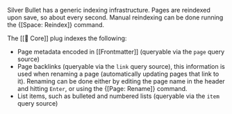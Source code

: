 Silver Bullet has a generic indexing infrastructure. Pages are reindexed upon save, so about every second. Manual reindexing can be done running the {[Space: Reindex]} command.

The [[🔌 Core]] plug indexes the following:

* Page metadata encoded in [[Frontmatter]] (queryable via the `page` query source)
* Page backlinks (queryable via the `link` query source), this information is used when renaming a page (automatically updating pages that link to it). Renaming can be done either by editing the page name in the header and hitting `Enter`, or using the {[Page: Rename]} command.
* List items, such as bulleted and numbered lists (queryable via the `item` query source)